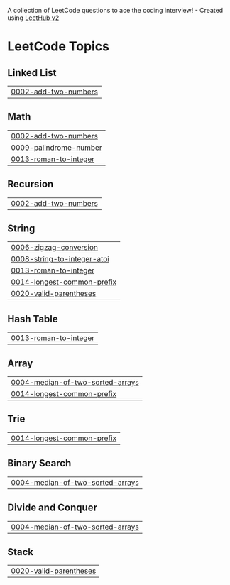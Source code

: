 A collection of LeetCode questions to ace the coding interview! - Created using [LeetHub v2](https://github.com/arunbhardwaj/LeetHub-2.0)
<!---LeetCode Topics Start-->
# LeetCode Topics
## Linked List
|  |
| ------- |
| [0002-add-two-numbers](https://github.com/hebatnigoro/LeetCode/tree/master/0002-add-two-numbers) |
## Math
|  |
| ------- |
| [0002-add-two-numbers](https://github.com/hebatnigoro/LeetCode/tree/master/0002-add-two-numbers) |
| [0009-palindrome-number](https://github.com/hebatnigoro/LeetCode/tree/master/0009-palindrome-number) |
| [0013-roman-to-integer](https://github.com/hebatnigoro/LeetCode/tree/master/0013-roman-to-integer) |
## Recursion
|  |
| ------- |
| [0002-add-two-numbers](https://github.com/hebatnigoro/LeetCode/tree/master/0002-add-two-numbers) |
## String
|  |
| ------- |
| [0006-zigzag-conversion](https://github.com/hebatnigoro/LeetCode/tree/master/0006-zigzag-conversion) |
| [0008-string-to-integer-atoi](https://github.com/hebatnigoro/LeetCode/tree/master/0008-string-to-integer-atoi) |
| [0013-roman-to-integer](https://github.com/hebatnigoro/LeetCode/tree/master/0013-roman-to-integer) |
| [0014-longest-common-prefix](https://github.com/hebatnigoro/LeetCode/tree/master/0014-longest-common-prefix) |
| [0020-valid-parentheses](https://github.com/hebatnigoro/LeetCode/tree/master/0020-valid-parentheses) |
## Hash Table
|  |
| ------- |
| [0013-roman-to-integer](https://github.com/hebatnigoro/LeetCode/tree/master/0013-roman-to-integer) |
## Array
|  |
| ------- |
| [0004-median-of-two-sorted-arrays](https://github.com/hebatnigoro/LeetCode/tree/master/0004-median-of-two-sorted-arrays) |
| [0014-longest-common-prefix](https://github.com/hebatnigoro/LeetCode/tree/master/0014-longest-common-prefix) |
## Trie
|  |
| ------- |
| [0014-longest-common-prefix](https://github.com/hebatnigoro/LeetCode/tree/master/0014-longest-common-prefix) |
## Binary Search
|  |
| ------- |
| [0004-median-of-two-sorted-arrays](https://github.com/hebatnigoro/LeetCode/tree/master/0004-median-of-two-sorted-arrays) |
## Divide and Conquer
|  |
| ------- |
| [0004-median-of-two-sorted-arrays](https://github.com/hebatnigoro/LeetCode/tree/master/0004-median-of-two-sorted-arrays) |
## Stack
|  |
| ------- |
| [0020-valid-parentheses](https://github.com/hebatnigoro/LeetCode/tree/master/0020-valid-parentheses) |
<!---LeetCode Topics End-->
